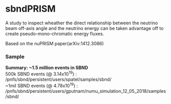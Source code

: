 # sbndPRISM

A study to inspect wheather the direct relationship between the neutrino beam off-axis angle and the neutrino energy can be taken advantage off to create pseudo-mono-chromatic energy fluxes. 


Based on the nuPRISM paper(arXiv:1412.3086)

### Sample 
**Summary: ~1.5 million events in SBND**  
500k SBND events (@ 3.14x10<sup>19</sup>) : /pnfs/sbnd/persistent/users/spatel/samples/sbnd/  
~1mil SBND events (@ 4.78x10<sup>19</sup>) : /pnfs/sbnd/persistent/users/gputnam/numu_simulation_12_05_2018/samples/sbnd/
